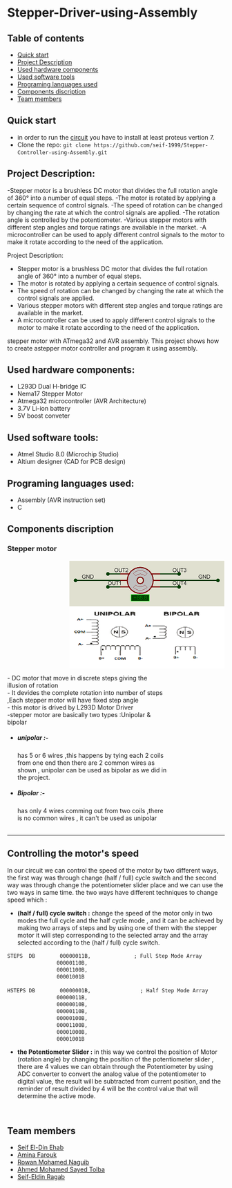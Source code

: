 # Stepper-Driver-using-Assembly


## Table of contents

- [Quick start](#Quick-start)
- [Project Description](#Project-Description)
- [Used hardware components](#Used-hardware-components)
- [Used software tools](#Used-software-tools)
- [Programing languages used](#Programing-languages-used)
- [Components discription](#Components-discription)
- [Team members](#Team-members)

## Quick start

- in order to run the [circuit](https://github.com/seif-1999/Stepper-Controller-using-Assembly) you have to install at least proteus vertion 7. 
- Clone the repo: `git clone https://github.com/seif-1999/Stepper-Controller-using-Assembly.git`


## Project Description:
-Stepper motor is a brushless DC motor that divides the full rotation angle of 360° into a number of equal steps.
-The motor is rotated by applying a certain sequence of control signals. 
-The speed of rotation can be changed by changing the rate at which the control signals are applied.
-The rotation angle is controlled by the potentiometer.
-Various stepper motors with different step angles and torque ratings are available in the market.
-A microcontroller can be used to apply different control signals to the motor to make it rotate according to the need of the application.

Project Description:
- Stepper motor is a brushless DC motor that divides the full rotation angle of 360° into a number of equal steps.
- The motor is rotated by applying a certain sequence of control signals. 
- The speed of rotation can be changed by changing the rate at which the control signals are applied.
- Various stepper motors with different step angles and torque ratings are available in the market.
- A microcontroller can be used to apply different control signals to the motor to make it rotate according to the need of the application.


stepper motor with ATmega32 and AVR assembly.
This project shows how to create astepper motor controller and program it using assembly.

## Used hardware components:
- L293D Dual H-bridge IC
- Nema17 Stepper Motor
- Atmega32 microcontroller (AVR Architecture)
- 3.7V Li-ion battery
- 5V boost conveter

## Used software tools:
- Atmel Studio 8.0 (Microchip Studio)
- Altium designer (CAD for PCB design)

## Programing languages used:
- Assembly (AVR instruction set)
- C


## Components discription
### Stepper motor
<img src="STEPPER%20MOTOR.PNG" align="right" >
<div style="display:inline-block; ">
  <span style="width:74%;float:left; display:inline-block;">
<p>
  - DC motor that move in discrete steps giving the illusion of rotation </br>
  - It devides the complete rotation into number of steps ,Each stepper motor will have fixed step      angle</br>
  - this motor is drived by L293D Motor Driver</br>
  -stepper motor are basically two types :Unipolar & bipolar
  <ul>
    <li><h5>unipolar :- </h5> has 5 or 6 wires ,this happens by tying each 2 coils from one end 
then there are 2 common wires as shown  , unipolar can be used as bipolar 
as we did in the project. </li>
  <li><h5>Bipolar :- </h5> has only 4 wires comming out from two coils ,there is no common wires , it can't be used as unipolar </li>
  </ul>
</p>
  </span>
  
</div>

  <hr>
  
 ## Controlling the motor's speed

In our circuit we can control the speed of the motor by two different ways, the first way was through change (half / full) cycle switch and the second way was through change the potentiometer slider place and we can use the two ways in same time. the two ways have different techniques to change speed which :

- **(half / full) cycle switch :** change the speed of the motor only in two modes the full cycle and the half cycle mode , and it can be achieved by making two arrays of steps and by using one of them with the stepper motor it will step corresponding to the selected array and the array selected according to the (half / full) cycle switch.
 ```
STEPS  DB        00000011B,              ; Full Step Mode Array
                 00000110B, 
                 00001100B, 
                 00001001B   

HSTEPS DB        00000001B,      	       ; Half Step Mode Array
                 00000011B, 
                 00000010B, 
                 00000110B, 
                 00000100B, 
                 00001100B, 
                 00001000B,
                 00001001B
 ``` 
- **the Potentiometer Slider :** in this way we control the position of Motor (rotation angle) by changing the position of the potentiometer slider , there are 4 values we can obtain through the Potentiometer by using ADC converter to convert the analog value of the potentiometer to digital value, the result will be subtracted from current position, and the reminder of result divided by 4 will be the control value that will determine the active mode.

</br>


## Team members
- [Seif El-Din Ehab](https://github.com/seif-1999)
- [Amina Farouk](https://github.com/aminafarouk1)
- [Rowan Mohamed Naguib](https://github.com/rowannaguib)
- [Ahmed Mohamed Sayed Tolba](https://github.com/ahmedtolba06)
- [Seif-Eldin Ragab](https://github.com/Seifeldin5)
 
